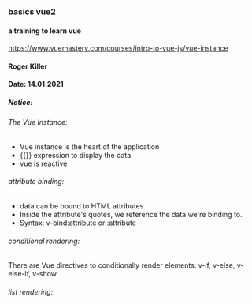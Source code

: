 ### basics vue2

#### a training to learn vue
https://www.vuemastery.com/courses/intro-to-vue-js/vue-instance

#### Roger Killer

#### Date: 14.01.2021

##### Notice:
###### The Vue Instance:
- Vue instance is the heart of the application
- {{}} expression to display the data
- vue is reactive
###### attribute binding:
- data can be bound to HTML attributes
- Inside the attribute's quotes, we reference the data we're binding to.
- Syntax: v-bind:attribute or :attribute
###### conditional rendering:
There are Vue directives to conditionally render elements:
v-if, v-else, v-else-if, v-show
###### list rendering:
